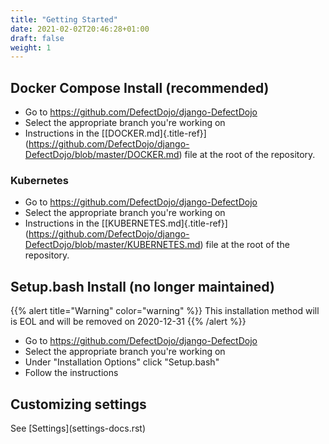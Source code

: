 ```yaml
---
title: "Getting Started"
date: 2021-02-02T20:46:28+01:00
draft: false
weight: 1
---
```




## Docker Compose Install (recommended)

-   Go to <https://github.com/DefectDojo/django-DefectDojo>
-   Select the appropriate branch you\'re working on
-   Instructions in the
    \[[DOCKER.md]{.title-ref}\](<https://github.com/DefectDojo/django-DefectDojo/blob/master/DOCKER.md>)
    file at the root of the repository.

### Kubernetes


-   Go to <https://github.com/DefectDojo/django-DefectDojo>
-   Select the appropriate branch you\'re working on
-   Instructions in the
    \[[KUBERNETES.md]{.title-ref}\](<https://github.com/DefectDojo/django-DefectDojo/blob/master/KUBERNETES.md>)
    file at the root of the repository.

Setup.bash Install (no longer maintained)
-----------------------------------------

{{% alert title="Warning" color="warning" %}}
This installation method will is EOL and will be removed on 2020-12-31
{{% /alert %}}


-   Go to <https://github.com/DefectDojo/django-DefectDojo>
-   Select the appropriate branch you\'re working on
-   Under \"Installation Options\" click \"Setup.bash\"
-   Follow the instructions

Customizing settings
--------------------

See \[Settings\](settings-docs.rst)
